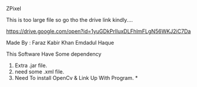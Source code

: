 ZPixel

This is too large file so go tho the drive link kindly....

https://drive.google.com/open?id=1yuGDkPrlIuxDLFhlmFLgN56WKJ2iC7Da


Made By :
Faraz Kabir Khan 
Emdadul Haque

This Software Have Some dependency

1. Extra .jar file.
2. need some .xml file.
3. Need To install OpenCv & Link Up With  Program. *

